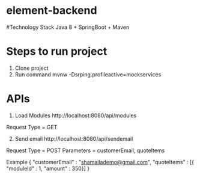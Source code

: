 # element-backend

#Technology Stack
Java 8 + SpringBoot + Maven

# Steps to run project
1) Clone project
2) Run command 
mvnw -Dsrping.profileactive=mockservices

# APIs 

1) Load Modules
http://localhost:8080/api/modules

Request Type = GET


2) Send email
http://localhost:8080/api/sendemail

Request Type = POST
Parameters = customerEmail, quoteItems

Example
{
	"customerEmail" : "shamailademo@gmail.com",
	"quoteItems" : [{ "moduleId" : 1, "amount" : 350}]
}
